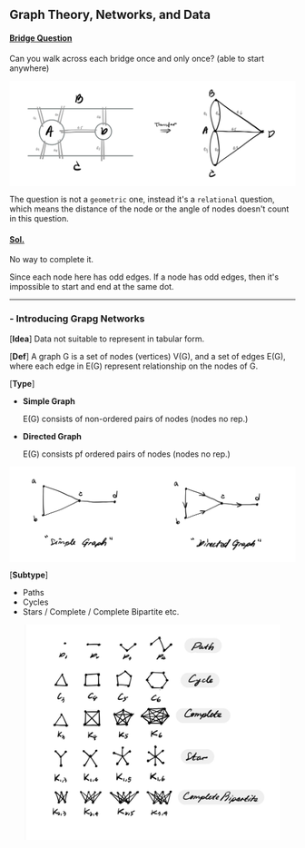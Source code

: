 ## **Graph Theory, Networks, and Data**

#### **<ins>Bridge Question</ins>**  

Can you walk across each bridge once and only once? (able to start anywhere)
<p align="center" width="100%">
    <img align="center" src="Img/bridge_q.jpg" width="750" />
</p>

The question is not a `geometric` one, instead it's a `relational` question, which means the distance of the node or the angle of nodes doesn't count in this question.

#### **<ins>Sol.</ins>**  

No way to complete it. 

Since each node here has odd edges. If a node has odd edges, then it's impossible to start and end at the same dot.

---

### **- Introducing Grapg Networks** 

[**Idea**] Data not suitable to represent in tabular form.

[**Def**] A graph G is a set of nodes (vertices) V(G), and a set of edges E(G), where each edge in E(G) represent relationship on the nodes of G.

[**Type**]
- **Simple Graph**

    E(G) consists of non-ordered pairs of nodes (nodes no rep.)
- **Directed Graph**

    E(G) consists pf ordered pairs of nodes (nodes no rep.)
<p align="center" width="100%">
    <img align="center" src="Img/graph_type.jpg" width="750" />
</p>

[**Subtype**]
* Paths
* Cycles
* Stars / Complete / Complete Bipartite etc.
<p align="center" width="100%">
    <img align="center" src="Img/graph_subtype.jpg" width="450" />
</p>